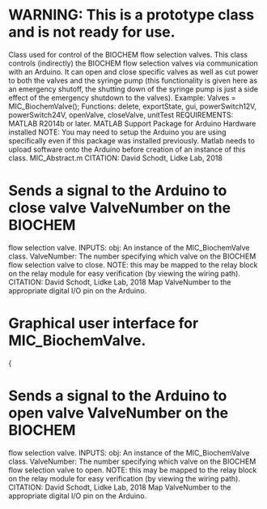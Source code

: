 # WARNING: This is a prototype class and is not ready for use.
Class used for control of the BIOCHEM flow selection valves.
This class controls (indirectly) the BIOCHEM flow selection valves
via communication with an Arduino.  It can open and close specific
valves as well as cut power to both the valves and the syringe pump
(this functionality is given here as an emergency shutoff, the
shutting down of the syringe pump is just a side effect of the
emergency shutdown to the valves).
Example: Valves = MIC_BiochemValve();
Functions: delete, exportState, gui, powerSwitch12V, powerSwitch24V,
openValve, closeValve, unitTest
REQUIREMENTS:
MATLAB R2014b or later.
MATLAB Support Package for Arduino Hardware installed
NOTE: You may need to setup the Arduino you are using
specifically even if this package was installed previously.
Matlab needs to upload software onto the Arduino before
creation of an instance of this class.
MIC_Abstract.m
CITATION: David Schodt, Lidke Lab, 2018
# Sends a signal to the Arduino to close valve ValveNumber on the BIOCHEM
flow selection valve.
INPUTS:
obj: An instance of the MIC_BiochemValve class.
ValveNumber: The number specifying which valve on the BIOCHEM flow
selection valve to close.
NOTE: this may be mapped to the relay block on the relay
module for easy verification (by viewing the wiring path).
CITATION: David Schodt, Lidke Lab, 2018
Map ValveNumber to the appropriate digital I/O pin on the Arduino.
# Graphical user interface for MIC_BiochemValve.
{
# Sends a signal to the Arduino to open valve ValveNumber on the BIOCHEM
flow selection valve.
INPUTS:
obj: An instance of the MIC_BiochemValve class.
ValveNumber: The number specifying which valve on the BIOCHEM flow
selection valve to open.
NOTE: this may be mapped to the relay block on the relay
module for easy verification (by viewing the wiring path).
CITATION: David Schodt, Lidke Lab, 2018
Map ValveNumber to the appropriate digital I/O pin on the Arduino.
